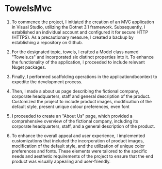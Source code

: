 # TowelsMvc

1) To commence the project, I initiated the creation of an MVC application in Visual Studio, utilizing the Dotnet 3.1 framework. Subsequently, I established an individual account and configured it for secure HTTP (HTTPS). As a precautionary measure, I created a backup by establishing a repository on Github.

2) For the designated topic, towels, I crafted a Model class named "Towels.cs" and incorporated six distinct properties into it. To enhance the functionality of the application, I proceeded to include relevant Nuget packages.

3) Finally, I performed scaffolding operations in the applicationdbcontext to expedite the development process.

4) Then, I made a about us page describing the fictional company, corporate headquarters, staff and general description of the product.
Customized the project to include product images, modification of the default style, present unique colour preferences, even font

5) I proceeded to create an "About Us" page, which provided a comprehensive overview of the fictional company, including its corporate headquarters, staff, and a general description of the product.

6) To enhance the overall appeal and user experience, I implemented customizations that included the incorporation of product images, modification of the default style, and the utilization of unique color preferences and fonts. These elements were tailored to the specific needs and aesthetic requirements of the project to ensure that the end product was visually appealing and user-friendly.
